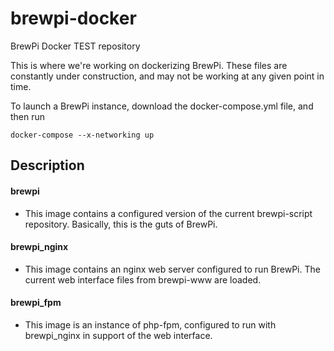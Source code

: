 # brewpi-docker
BrewPi Docker TEST repository

This is where we're working on dockerizing BrewPi. These files are constantly under construction, and may not be working at any given point in time. 

To launch a BrewPi instance, download the docker-compose.yml file, and then run 
```
docker-compose --x-networking up
```

## Description
#### brewpi
- This image contains a configured version of the current brewpi-script repository. Basically, this is the guts of BrewPi.

#### brewpi_nginx
- This image contains an nginx web server configured to run BrewPi. The current web interface files from brewpi-www are loaded.

#### brewpi_fpm
- This image is an instance of php-fpm, configured to run with brewpi_nginx in support of the web interface. 

